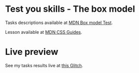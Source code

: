 # Test you skills - The box model

Tasks descriptions available at [MDN Box model Test](https://developer.mozilla.org/en-US/docs/Learn/CSS/Building_blocks/Box_Model_Tasks).

Lesson available at [MDN CSS Guides](https://developer.mozilla.org/en-US/docs/Learn/CSS/Building_blocks/The_box_model).

# Live preview

See my tasks results live at [this Glitch]().
